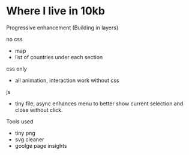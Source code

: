 # Where I live in 10kb

Progressive enhancement  (Building in layers)

no css
 - map 
 - list of countries under each section
 
css only
 - all animation, interaction work without css
 
 js
 - tiny file, async enhances menu to better show current selection and close without click.
 
 Tools used
 
 - tiny png
 - svg cleaner
 - goolge page insights
 

